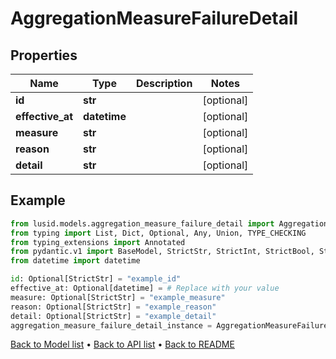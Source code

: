 # AggregationMeasureFailureDetail

## Properties
Name | Type | Description | Notes
------------ | ------------- | ------------- | -------------
**id** | **str** |  | [optional] 
**effective_at** | **datetime** |  | [optional] 
**measure** | **str** |  | [optional] 
**reason** | **str** |  | [optional] 
**detail** | **str** |  | [optional] 
## Example

```python
from lusid.models.aggregation_measure_failure_detail import AggregationMeasureFailureDetail
from typing import List, Dict, Optional, Any, Union, TYPE_CHECKING
from typing_extensions import Annotated
from pydantic.v1 import BaseModel, StrictStr, StrictInt, StrictBool, StrictFloat, StrictBytes, Field, validator, ValidationError, conlist, constr
from datetime import datetime

id: Optional[StrictStr] = "example_id"
effective_at: Optional[datetime] = # Replace with your value
measure: Optional[StrictStr] = "example_measure"
reason: Optional[StrictStr] = "example_reason"
detail: Optional[StrictStr] = "example_detail"
aggregation_measure_failure_detail_instance = AggregationMeasureFailureDetail(id=id, effective_at=effective_at, measure=measure, reason=reason, detail=detail)

```

[Back to Model list](../README.md#documentation-for-models) &#8226; [Back to API list](../README.md#documentation-for-api-endpoints) &#8226; [Back to README](../README.md)

